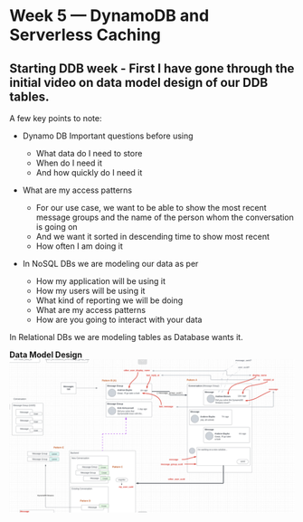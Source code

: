 # Week 5 — DynamoDB and Serverless Caching

## Starting DDB week - First I have gone through the initial video on data model design of our DDB tables.

A few key points to note:

- Dynamo DB Important questions before using

  - What data do I need to store
  - When do I need it
  - And how quickly do I need it

- What are my access patterns

  - For our use case, we want to be able to show the most recent message groups and the name of the person whom the conversation is going on
  - And we want it sorted in descending time to show most recent
  - How often I am doing it

- In NoSQL DBs we are modeling our data as per

  - How my application will be using it
  - How my users will be using it
  - What kind of reporting we will be doing
  - What are my access patterns
  - How are you going to interact with your data

In Relational DBs we are modeling tables as Database wants it.

**Data Model Design**
![Data Model Design](assets/week5/data_model.png)
